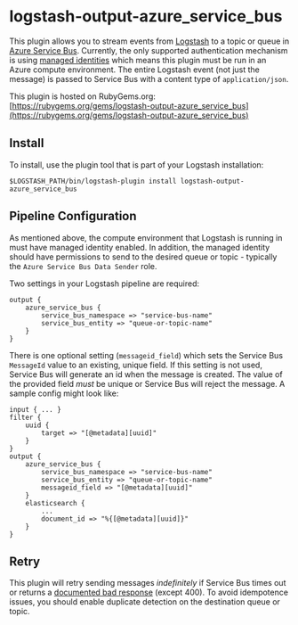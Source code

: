 # logstash-output-azure_service_bus

This plugin allows you to stream events from [Logstash](https://github.com/elastic/logstash) to a topic or queue in [Azure Service Bus](https://docs.microsoft.com/en-us/azure/service-bus-messaging/service-bus-messaging-overview). Currently, the only supported authentication mechanism is using [managed identities](https://docs.microsoft.com/en-us/azure/active-directory/managed-identities-azure-resources/overview) which means this plugin must be run in an Azure compute environment. The entire Logstash event (not just the message) is passed to Service Bus with a content type of `application/json`.

This plugin is hosted on RubyGems.org: [https://rubygems.org/gems/logstash-output-azure_service_bus](https://rubygems.org/gems/logstash-output-azure_service_bus)

## Install
To install, use the plugin tool that is part of your Logstash installation:
```
$LOGSTASH_PATH/bin/logstash-plugin install logstash-output-azure_service_bus
```

## Pipeline Configuration
As mentioned above, the compute environment that Logstash is running in must have managed identity enabled. In addition, the managed identity should have permissions to send to the desired queue or topic - typically the `Azure Service Bus Data Sender` role.

Two settings in your Logstash pipeline are required:
```
output {
    azure_service_bus {
        service_bus_namespace => "service-bus-name"
        service_bus_entity => "queue-or-topic-name"
    }
}
```
There is one optional setting (`messageid_field`) which sets the Service Bus `MessageId` value to an existing, unique field. If this setting is not used, Service Bus will generate an id when the message is created.  The value of the provided field _must_ be unique or Service Bus will reject the message. A sample config might look like:
```
input { ... }
filter {
    uuid {
        target => "[@metadata][uuid]"
    }
}
output {
    azure_service_bus {
        service_bus_namespace => "service-bus-name"
        service_bus_entity => "queue-or-topic-name"
        messageid_field => "[@metadata][uuid]"
    }
    elasticsearch {
        ...
        document_id => "%{[@metadata][uuid]}"
    }
}
```

## Retry
This plugin will retry sending messages _indefinitely_ if Service Bus times out or returns a [documented bad response](https://docs.microsoft.com/en-us/rest/api/servicebus/send-message-batch#response-codes) (except 400). To avoid idempotence issues, you should enable duplicate detection on the destination queue or topic.

